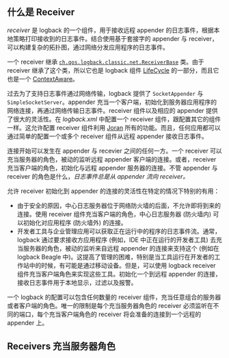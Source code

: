 ## 什么是 Receiver

*receiver* 是 logback 的一个组件，用于接收远程 appender 的日志事件，根据本地策略打印接收到的日志事件。结合使用基于套接字的 appender 与 receiver，可以构建复杂的拓扑图，通过网络分发应用程序的日志事件。

一个 receiver 继承 [`ch.qos.logback.classic.net.ReceiverBase`](https://logback.qos.ch/xref/ch/qos/logback/classic/net/ReceiverBase.html) 类。由于 receiver 继承了这个类，所以它也是 logback 组件 [LifeCycle](https://logback.qos.ch/xref/ch/qos/logback/core/spi/LifeCycle.html) 的一部分，而且它也是一个 [ContextAware](https://logback.qos.ch/xref/ch/qos/logback/core/spi/ContextAware.html)。

过去为了支持日志事件通过网络传输，logback 提供了 `SocketAppender` 与 `SimpleSocketServer`。appender 充当一个客户端，初始化到服务器应用程序的网络连接，再通过网络传输日志事件。receiver 组件以及相应的 appender 提供了很大的灵活性。在 *logback.xml* 中配置一个 receiver 组件，跟配置其它的组件一样。这允许配置 receiver 组件利用 [Joran](https://logback.qos.ch/manual/onJoran.html) 所有的功能。而且，任何应用都可以通过简单的配置一个或多个 receiver 组件从远程 appender 接收日志事件。

连接开始可以发生在 appender 与 recevier 之间的任何一方。一个 receiver 可以充当服务器的角色，被动的监听远程 appender 客户端的连接。或者，receiver 充当客户端的角色，初始化与远程 appender 服务器的连接。不管 appender 与 receiver 的角色是什么，*日志事件总是从 appender 流向 receiver。*

允许 receiver 初始化到 appender 的连接的灵活性在特定的情况下特别的有用：

-   由于安全的原因，中心日志服务器位于网络防火墙的后面，不允许即将到来的连接。使用 receiver 组件充当客户端的角色，中心日志服务器 (防火墙内) 可以初始化对应用程序 (防火墙外) 的连接。
-   开发者工具与企业管理应用可以获取正在运行中的程序的日志事件流。通常，logback 通过要求接收方应用程序 (例如，IDE 中正在运行的开发者工具) 去充当服务器的角色，被动的监听来自远程 appender 的连接来支持这个 (例如在 logback Beagle 中)。这提高了管理的困难，特别是当工具运行在开发者的工作站中的时候，有可能是通过移动设备。但是，可以使用 logback receiver 组件充当客户端角色来实现这些工具。初始化一个到远程 appender 的连接，接收日志事件用于本地显示，过滤以及报警。

一个 logback 的配置可以包含任何数量的 receiver 组件，充当任意组合的服务器或者客户端的角色。唯一的限制是每个充当服务器角色的 receiver 必须监听在不同的端口，每个充当客户端角色的 receiver 将会准备的连接到一个远程的 appender 上。

## Receivers 充当服务器角色

